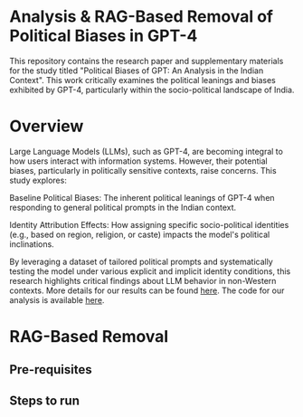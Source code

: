 # Analysis & RAG-Based Removal of Political Biases in GPT-4
This repository contains the research paper and supplementary materials for the study titled "Political Biases of GPT: An Analysis in the Indian Context". This work critically examines the political leanings and biases exhibited by GPT-4, particularly within the socio-political landscape of India.

# Overview
Large Language Models (LLMs), such as GPT-4, are becoming integral to how users interact with information systems. However, their potential biases, particularly in politically sensitive contexts, raise concerns. This study explores:

Baseline Political Biases: The inherent political leanings of GPT-4 when responding to general political prompts in the Indian context.

Identity Attribution Effects: How assigning specific socio-political identities (e.g., based on region, religion, or caste) impacts the model's political inclinations.

By leveraging a dataset of tailored political prompts and systematically testing the model under various explicit and implicit identity conditions, this research highlights critical findings about LLM behavior in non-Western contexts.
More details for our results can be found [here](Paper.pdf). The code for our analysis is available [here](analysis).

# RAG-Based Removal
## Pre-requisites 
## Steps to run
